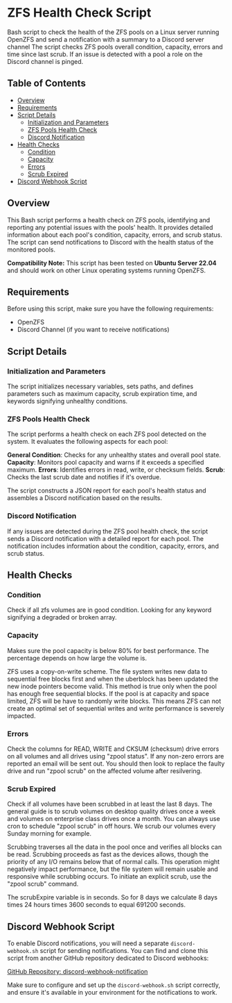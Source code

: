 # ZFS Health Check Script

Bash script to check the health of the ZFS pools on a Linux server running OpenZFS and send a notification with a summary to a Discord server channel The script checks ZFS pools overall condition, capacity, errors and time since last scrub. If an issue is detected with a pool a role on the Discord channel is pinged.

## Table of Contents

- [Overview](#overview)
- [Requirements](#requirements)
- [Script Details](#script-details)
  - [Initialization and Parameters](#initialization-and-parameters)
  - [ZFS Pools Health Check](#zfs-pools-health-check)
  - [Discord Notification](#discord-notification)
- [Health Checks](#health-checks)
  - [Condition](#condition)
  - [Capacity](#capacity)
  - [Errors](#errors)
  - [Scrub Expired](#scrub-expired)   
- [Discord Webhook Script](#discord-webhook-script)   

## Overview

This Bash script performs a health check on ZFS pools, identifying and reporting any potential issues with the pools' health. It provides detailed information about each pool's condition, capacity, errors, and scrub status. The script can send notifications to Discord with the health status of the monitored pools.

**Compatibility Note:** This script has been tested on **Ubuntu Server 22.04** and should work on other Linux operating systems running OpenZFS.

## Requirements

Before using this script, make sure you have the following requirements:

- OpenZFS
- Discord Channel (if you want to receive notifications)

## Script Details

### Initialization and Parameters

The script initializes necessary variables, sets paths, and defines parameters such as maximum capacity, scrub expiration time, and keywords signifying unhealthy conditions.

### ZFS Pools Health Check

The script performs a health check on each ZFS pool detected on the system. It evaluates the following aspects for each pool:

**General Condition**: Checks for any unhealthy states and overall pool state.
**Capacity**: Monitors pool capacity and warns if it exceeds a specified maximum.
**Errors**: Identifies errors in read, write, or checksum fields.
**Scrub**: Checks the last scrub date and notifies if it's overdue.

The script constructs a JSON report for each pool's health status and assembles a Discord notification based on the results.

### Discord Notification

If any issues are detected during the ZFS pool health check, the script sends a Discord notification with a detailed report for each pool. The notification includes information about the condition, capacity, errors, and scrub status.

## Health Checks

### Condition

Check if all zfs volumes are in good condition.
Looking for any keyword signifying a degraded or broken array.

### Capacity

Makes sure the pool capacity is below 80% for best performance. The
percentage depends on how large the volume is.

ZFS uses a copy-on-write scheme. The file system writes new data to sequential free blocks first and when the uberblock has been updated the new inode pointers become valid. This method is true only when the pool has enough free sequential blocks. If the pool is at capacity and space limited, ZFS will be have to randomly write blocks. This means ZFS can not create an optimal set of sequential writes and write performance is severely impacted.

### Errors

Check the columns for READ, WRITE and CKSUM (checksum) drive errors on all volumes and all drives using "zpool status". If any non-zero errors are reported an email will be sent out. You should then look to replace the faulty drive and run "zpool scrub" on the affected volume after resilvering.
 
### Scrub Expired

Check if all volumes have been scrubbed in at least the last 8 days. The general guide is to scrub volumes on desktop quality drives once a week and volumes on enterprise class drives once a month. You can always use cron to schedule "zpool scrub" in off hours. We scrub our volumes every Sunday morning for example.

Scrubbing traverses all the data in the pool once and verifies all blocks can be read. Scrubbing proceeds as fast as the devices allows, though the priority of any I/O remains below that of normal calls. This operation might negatively impact performance, but the file system will remain usable and responsive while scrubbing occurs. To initiate an explicit scrub, use the "zpool scrub" command.

The scrubExpire variable is in seconds. So for 8 days we calculate 8 days times 24 hours times 3600 seconds to equal 691200 seconds.

## Discord Webhook Script

To enable Discord notifications, you will need a separate `discord-webhook.sh` script for sending notifications. You can find and clone this script from another GitHub repository dedicated to Discord webhooks:

[GitHub Repository: discord-webhook-notification](https://github.com/norsemanGrey/discord-webhook-notification)

Make sure to configure and set up the `discord-webhook.sh` script correctly, and ensure it's available in your environment for the notifications to work.
